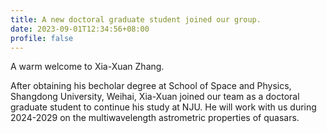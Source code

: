 ```yaml
---
title: A new doctoral graduate student joined our group.
date: 2023-09-01T12:34:56+08:00
profile: false
---
```


A warm welcome to Xia-Xuan Zhang.

<!--more-->

After obtaining his becholar degree at School of Space and Physics, Shangdong University, Weihai, Xia-Xuan joined our team as a doctoral graduate student to continue his study at NJU.
He will work with us during 2024-2029 on the multiwavelength astrometric properties of quasars.
